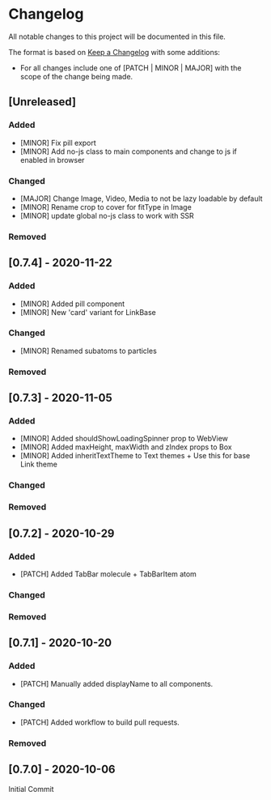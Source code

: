 # Changelog

All notable changes to this project will be documented in this file.

The format is based on [Keep a Changelog](https://keepachangelog.com/en/1.0.0/) with some additions:
- For all changes include one of [PATCH | MINOR | MAJOR] with the scope of the change being made.

## [Unreleased]

### Added
- [MINOR] Fix pill export
- [MINOR] Add no-js class to main components and change to js if enabled in browser

### Changed
- [MAJOR] Change Image, Video, Media to not be lazy loadable by default
- [MINOR] Rename crop to cover for fitType in Image
- [MINOR] update global no-js class to work with SSR

### Removed

## [0.7.4] - 2020-11-22

### Added
- [MINOR] Added pill component
- [MINOR] New 'card' variant for LinkBase

### Changed
- [MINOR] Renamed subatoms to particles

### Removed

## [0.7.3] - 2020-11-05

### Added
- [MINOR] Added shouldShowLoadingSpinner prop to WebView
- [MINOR] Added maxHeight, maxWidth and zIndex props to Box
- [MINOR] Added inheritTextTheme to Text themes + Use this for base Link theme

### Changed

### Removed

## [0.7.2] - 2020-10-29

### Added
- [PATCH] Added TabBar molecule + TabBarItem atom

### Changed

### Removed

## [0.7.1] - 2020-10-20

### Added
- [PATCH] Manually added displayName to all components.

### Changed
- [PATCH] Added workflow to build pull requests.

### Removed

## [0.7.0] - 2020-10-06

Initial Commit
